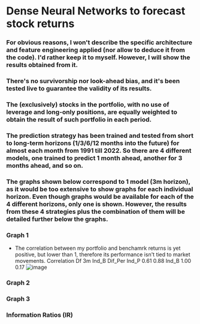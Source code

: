 # Dense Neural Networks to forecast stock returns

### For obvious reasons, I won't describe the specific architecture and feature engineering applied (nor allow to deduce it from the code). I'd rather keep it to myself. However, I will show the results obtained from it.
### There's no survivorship nor look-ahead bias, and it's been tested live to guarantee the validity of its results.
### The (exclusively) stocks in the portfolio, with no use of leverage and long-only positions, are equally weighted to obtain the result of such portfolio in each period.
### The prediction strategy has been trained and tested from short to long-term horizons (1/3/6/12 months into the future) for almost each month from 1991 till 2022. So there are 4 different models, one trained to predict 1 month ahead, another for 3 months ahead, and so on.
### The graphs shown below correspond to 1 model (3m horizon), as it would be too extensive to show graphs for each individual horizon. Even though graphs would be available for each of the 4 different horizons, only one is shown. However, the results from these 4 strategies plus the combination of them will be detailed further below the graphs.


### Graph 1
* The correlation between my portfolio and benchamrk returns is yet positive, but lower than 1, therefore its performance isn't tied to market movements.
  Correlation Df 3m
        Ind_B  Dif_Per
Ind_P   0.61     0.88
Ind_B   1.00     0.17
![image](https://github.com/MatiGrinberg/Equity_Prediction/assets/45952871/09dffb5c-1005-44ca-b1b6-ddd7fcb3709d)

### Graph 2


### Graph 3


### Information Ratios (IR)



